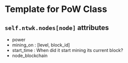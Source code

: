 # Template for PoW Class

## `self.ntwk.nodes[node]` attributes

- power
- mining_on : [level, block_id]
- start_time : When did it start mining its current block?
- node_blockchain